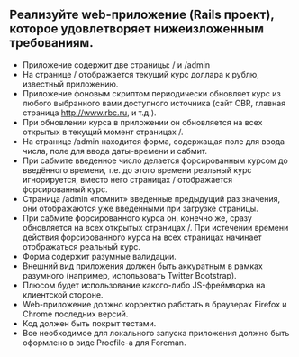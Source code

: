 ## Реализуйте web-приложение (Rails проект), которое удовлетворяет нижеизложенным требованиям.

+ Приложение содержит две страницы: / и /admin
+ На странице / отображается текущий курс доллара к рублю, известный
приложению.
+ Приложение фоновым скриптом периодически обновляет курс из любого
выбранного вами доступного источника (сайт CBR, главная страница
http://www.rbc.ru, и т.д.).
+ При обновлении курса в приложении он обновляется на всех открытых в
текущий момент страницах /.
+ На странице /admin находится форма, содержащая поле для ввода числа,
поле для ввода даты-времени и сабмит.
+ При сабмите введенное число делается форсированным курсом до введённого
времени, т.е. до этого времени реальный курс игнорируется, вместо него страницах / отображается форсированный курс.
+ Страница /admin «помнит» введенные предыдущий раз значения, они отображаются уже введенными при загрузке страницы.
+ При сабмите форсированного курса он, конечно же, cразу обновляется на всех открытых страницах /. При истечении времени действия форсированного курса на всех страницах начинает отображаться реальный курс.
+ Форма содержит разумные валидации.
+ Внешний вид приложения должен быть аккуратным в рамках разумного
(например, использовать Twitter Bootstrap).
+ Плюсом будет использование какого-либо JS-фреймворка на клиентской
стороне.
+ Web-приложение должно корректно работать в браузерах Firefox и Chrome
последних версий.
+ Код должен быть покрыт тестами.
+ Все необходимое для локального запуска приложения должно быть
оформлено в виде Procfile-а для Foreman.
